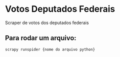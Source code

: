 # Votos Deputados Federais
Scraper de votos dos deputados federais

## Para rodar um arquivo:
```python
scrapy runspider {nome do arquivo python}
```